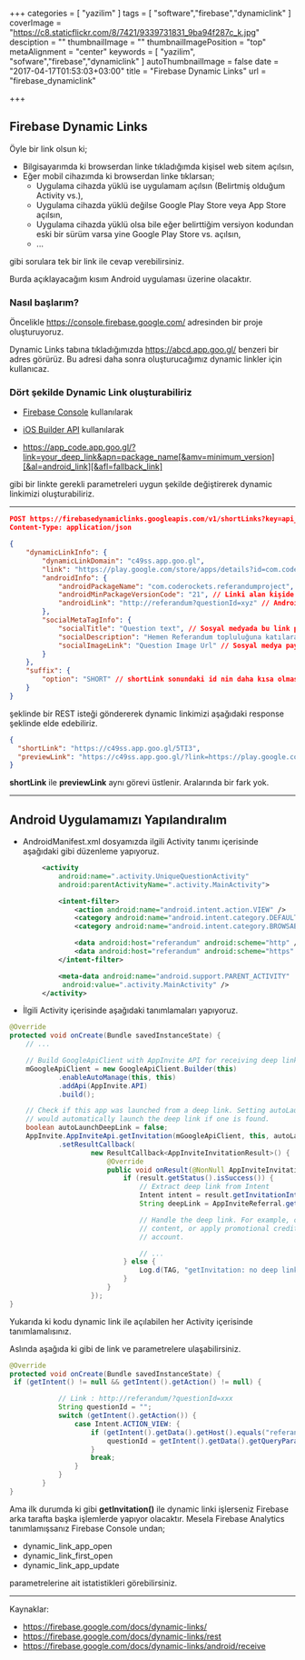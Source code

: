 +++
categories = [
  "yazilim"
]
tags = [
  "software","firebase","dynamiclink"
]
coverImage = "https://c8.staticflickr.com/8/7421/9339731831_9ba94f287c_k.jpg"
desciption = ""
thumbnailImage = ""
thumbnailImagePosition = "top"
metaAlignment = "center"
keywords = [
  "yazilim",
  "sofware","firebase","dynamiclink"
]
autoThumbnailImage = false
date = "2017-04-17T01:53:03+03:00"
title = "Firebase Dynamic Links"
url = "firebase_dynamiclink"

+++

## Firebase Dynamic Links

Öyle bir link olsun ki;

- Bilgisayarımda ki browserdan linke tıkladığımda kişisel web sitem açılsın,
- Eğer mobil cihazımda ki browserdan linke tıklarsan;
    * Uygulama cihazda yüklü ise uygulamam açılsın (Belirtmiş olduğum Activity vs.),
    * Uygulama cihazda yüklü değilse Google Play Store veya  App Store açılsın,
    * Uygulama cihazda yüklü olsa bile eğer belirttiğim versiyon kodundan eski bir sürüm varsa yine Google Play Store vs. açılsın,
    * ...

gibi sorulara tek bir link ile cevap verebilirsiniz.

Burda açıklayacağım kısım Android uygulaması üzerine olacaktır.

### Nasıl başlarım?

Öncelikle https://console.firebase.google.com/ adresinden bir proje oluşturuyoruz.

Dynamic Links tabına tıkladığımızda https://abcd.app.goo.gl/ benzeri bir adres görürüz. Bu adresi daha sonra oluşturucağımız dynamic linkler için kullanıcaz.

### Dört şekilde Dynamic Link oluşturabiliriz

- [Firebase Console](https://console.firebase.google.com/project/_/durablelinks/links/) kullanılarak

- [iOS Builder API](https://firebase.google.com/docs/dynamic-links/ios/create) kullanılarak

- https://app_code.app.goo.gl/?link=your_deep_link&apn=package_name[&amv=minimum_version][&al=android_link][&afl=fallback_link]

gibi bir linkte gerekli parametreleri uygun şekilde değiştirerek dynamic linkimizi oluşturabiliriz.

---

```json
POST https://firebasedynamiclinks.googleapis.com/v1/shortLinks?key=api_key
Content-Type: application/json

{
    "dynamicLinkInfo": {
        "dynamicLinkDomain": "c49ss.app.goo.gl",
        "link": "https://play.google.com/store/apps/details?id=com.coderockets.referandumproject", // Masaüstü browserlarından bu linke tıkladığımızda gidilecek adres
        "androidInfo": {
            "androidPackageName": "com.coderockets.referandumproject", // Android uygulamamızın package name i
            "androidMinPackageVersionCode": "21", // Linki alan kişide uygulamamız yüklü fakat eski versiyon yüklü ise (<21) direk olarak Google Play sayfasına yönlendirilir.
            "androidLink": "http://referandum?questionId=xyz" // Android cihazından linke tıklanıldığında bu linke yönlendirilme yapılır. Uygulamamızda gerekli ayarlamaları yaparak direk gerekli sayfaya(Activity) yönlendiririz.
        },
        "socialMetaTagInfo": {
            "socialTitle": "Question text", // Sosyal medyada bu link paylaşıldığında görünecek başlık ayarlaması
            "socialDescription": "Hemen Referandum topluluğuna katılarak cevap verebilirsin.", // Sosyal medya paylaşımında görünecek açıklama
            "socialImageLink": "Question Image Url" // Sosyal medya paylaşımında görünecek resim
        }
    },
    "suffix": {
        "option": "SHORT" // shortLink sonundaki id nin daha kısa olmasını sağlar. UNGUESSABLE yaparsak daha uzun karakterli bir unique id ile link oluşturulur. shortLink: https://c49ss.app.goo.gl/5TI3
    }
}
```

şeklinde bir REST isteği göndererek dynamic linkimizi aşağıdaki response şeklinde elde edebiliriz.

```json
{
  "shortLink": "https://c49ss.app.goo.gl/5TI3",
  "previewLink": "https://c49ss.app.goo.gl/?link=https://play.google.com/store/apps/details?id%3Dcom.coderockets.referandumproject&al=http://referandum?questionId%3Dxyz&apn=com.coderockets.referandumproject&amv=21&st=Question+text&sd=Hemen+Referandum+toplulu%C4%9Funa+kat%C4%B1larak+cevap+verebilirsin.&si=Question+Image+Url&d=1"
}
``` 

**shortLink** ile **previewLink** aynı görevi üstlenir. Aralarında bir fark yok. 

---

## Android Uygulamamızı Yapılandıralım

- AndroidManifest.xml dosyamızda ilgili Activity tanımı içerisinde aşağıdaki gibi düzenleme yapıyoruz.

```xml
        <activity
            android:name=".activity.UniqueQuestionActivity"
            android:parentActivityName=".activity.MainActivity">

            <intent-filter>
                <action android:name="android.intent.action.VIEW" />
                <category android:name="android.intent.category.DEFAULT" />
                <category android:name="android.intent.category.BROWSABLE" />

                <data android:host="referandum" android:scheme="http" />
                <data android:host="referandum" android:scheme="https" />
            </intent-filter>

            <meta-data android:name="android.support.PARENT_ACTIVITY"
             android:value=".activity.MainActivity" />
        </activity>
```

- İlgili Activity içerisinde aşağıdaki tanımlamaları yapıyoruz. 

```java
@Override
protected void onCreate(Bundle savedInstanceState) {
    // ...

    // Build GoogleApiClient with AppInvite API for receiving deep links
    mGoogleApiClient = new GoogleApiClient.Builder(this)
            .enableAutoManage(this, this)
            .addApi(AppInvite.API)
            .build();

    // Check if this app was launched from a deep link. Setting autoLaunchDeepLink to true
    // would automatically launch the deep link if one is found.
    boolean autoLaunchDeepLink = false;
    AppInvite.AppInviteApi.getInvitation(mGoogleApiClient, this, autoLaunchDeepLink)
            .setResultCallback(
                    new ResultCallback<AppInviteInvitationResult>() {
                        @Override
                        public void onResult(@NonNull AppInviteInvitationResult result) {
                            if (result.getStatus().isSuccess()) {
                                // Extract deep link from Intent
                                Intent intent = result.getInvitationIntent();
                                String deepLink = AppInviteReferral.getDeepLink(intent);

                                // Handle the deep link. For example, open the linked
                                // content, or apply promotional credit to the user's
                                // account.

                                // ...
                            } else {
                                Log.d(TAG, "getInvitation: no deep link found.");
                            }
                        }
                    });
}
```

Yukarıda ki kodu dynamic link ile açılabilen her Activity içerisinde tanımlamalısınız.

Aslında aşağıda ki gibi de link ve parametrelere ulaşabilirsiniz.

``` java
@Override
protected void onCreate(Bundle savedInstanceState) {
 if (getIntent() != null && getIntent().getAction() != null) {

            // Link : http://referandum/?questionId=xxx
            String questionId = "";
            switch (getIntent().getAction()) {
                case Intent.ACTION_VIEW: {
                    if (getIntent().getData().getHost().equals("referandum")) {
                        questionId = getIntent().getData().getQueryParameter("questionId");
                    }
                    break;
                }
            }
        }
}
```

Ama ilk durumda ki gibi **getInvitation()** ile dynamic linki işlerseniz Firebase arka tarafta başka işlemlerde yapıyor olacaktır. Mesela Firebase Analytics tanımlamışsanız Firebase Console undan;

* dynamic_link_app_open
* dynamic_link_first_open
* dynamic_link_app_update

parametrelerine ait istatistikleri görebilirsiniz.

---

Kaynaklar:

- <https://firebase.google.com/docs/dynamic-links/>
- <https://firebase.google.com/docs/dynamic-links/rest>
- <https://firebase.google.com/docs/dynamic-links/android/receive>
